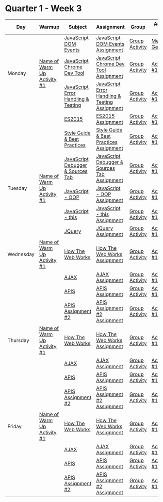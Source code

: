 # Quarter 1 - Week 3

<table style="width: 100%">
  <thead>
    <tr>
      <th>Day</th>
      <th>Warmup</th>
      <th>Subject</th>
      <th>Assignment</th>
      <th>Group</th>
      <th>Activity #1</th>
      <th>Activity #2</th>
      <th>Stretch</th>
      <th>Supplemental #1</th>
      <th>Supplemental #2</th>
      <th>Supplemental #3</th>
    </tr>
  </thead>
  <tbody>
      <tr>
      <td rowspan="4">Monday</td>
      <td rowspan="4"><a href="#">Name of Warm Up Activity #1</a>
      </td>
      <tr>
      <td><a href="#">JavaScript DOM Events</a>
      </td>
      <td><a href="#">JavaScript DOM Events Assignment</a>
      </td>
          </td>
        <td><a href="#">Group Activity</a>
      </td>
      <td><a href="#">Meme Generator</a></td>
      <td><a href="#">Memory Game</a></td>
      <td><a href="#">JS Calculator</a>
      </td>
      <td><a href="#">Supplemental Link #1</a>
      </td>
      <td><a href="#">Supplemental Link #2</a>
      </td>
      <td><a href="#">Supplemental Link #3</a>
      </td>
      </tr>
      <tr>
      <td><a href="#">JavaScript Chrome Dev Tool</a>
      </td>
      <td><a href="#">JavaScript Chrome Dev Tool Assignment</a>
      </td>
        <td><a href="#">Group Activity</a>
      </td>
      <td><a href="#">Activity #1</a></td>
      <td><a href="#">Activity #2</a></td>
      <td><a href="#">JS Calculator</a>
      </td>
      <td><a href="#">Supplemental Link #1</a>
      </td>
      <td><a href="#">Supplemental Link #2</a>
      </td>
      <td><a href="#">Supplemental Link #3</a>
      </td>
      <tr>
        <td><a href="#">JavaScript Error Handling & Testing</a>
        </td>
        <td><a href="#">JavaScript Error Handling & Testing Assignment</a>
        </td>
          <td><a href="#">Group Activity</a>
        </td>
        <td><a href="#">Activity #1</a></td>
        <td><a href="#">Activity #2</a></td>
        <td><a href="#">JS Calculator</a>
        </td>
        <td><a href="#">Supplemental Link #1</a>
        </td>
        <td><a href="#">Supplemental Link #2</a>
        </td>
        <td><a href="#">Supplemental Link #3</a>
        </td>
      </tr>
    <tr>
    <td></td>
    <td></td>
      <td><a href="#">ES2015</a>
      </td>
      <td><a href="#">ES2015 Assignment</a>
      </td>
        <td><a href="#">Group Activity</a>
      </td>
      <td><a href="#">Activity #1</a></td>
      <td><a href="#">Activity #2</a></td>
      <td><a href="#">JS Calculator</a>
      </td>
      <td><a href="#">Supplemental Link #1</a>
      </td>
      <td><a href="#">Supplemental Link #2</a>
      </td>
      <td><a href="#">Supplemental Link #3</a>
      </td>
    </tr>
    <tr>
    <td></td>
    <td></td>
      <td><a href="#">Style Guide & Best Practices</a>
      </td>
      <td><a href="#">Style Guide & Best Practices Assignment</a>
      </td>
        <td><a href="#">Group Activity</a>
      </td>
      <td><a href="#">Activity #1</a></td>
      <td><a href="#">Activity #2</a></td>
      <td><a href="#">JS Calculator</a>
      </td>
      <td><a href="#">Supplemental Link #1</a>
      </td>
      <td><a href="#">Supplemental Link #2</a>
      </td>
      <td><a href="#">Supplemental Link #3</a>
      </td>
    </tr>
    <tr>
      <td rowspan="3">Tuesday</td>
      <td rowspan="3"><a href="#">Name of Warm Up Activity #1</a>
      </td>
      <td><a href="#">JavaScript Debugger & Sources Tab</a>
      </td>
      <td><a href="#">JavaScript Debugger & Sources Tab Assignment</a>
      </td>
        <td><a href="#">Group Activity</a>
      </td>
      <td><a href="#">Activity #1</a></td>
      <td><a href="#">Activity #2</a></td>
      <td><a href="#">JS Calculator</a>
      </td>
      <td><a href="#">Supplemental Link #1</a>
      </td>
      <td><a href="#">Supplemental Link #2</a>
      </td>
      <td><a href="#">Supplemental Link #3</a>
      </td>
    </tr>
    <tr>
      <td><a href="#">JavaScript - OOP</a>
      </td>
      <td><a href="#">JavaScript - OOP Assignment</a>
      </td>
        <td><a href="#">Group Activity</a>
      </td>
      <td><a href="#">Activity #1</a></td>
      <td><a href="#">Activity #2</a></td>
      <td><a href="#">JS Calculator</a>
      </td>
      <td><a href="#">Supplemental Link #1</a>
      </td>
      <td><a href="#">Supplemental Link #2</a>
      </td>
      <td><a href="#">Supplemental Link #3</a>
      </td>
    </tr>
    <tr>
      <td><a href="#">JavaScript - this</a>
      </td>
      <td><a href="#">JavaScript - this Assignment</a>
      </td>
        <td><a href="#">Group Activity</a>
      </td>
      <td><a href="#">Activity #1</a></td>
      <td><a href="#">Activity #2</a></td>
      <td><a href="#">JS Calculator</a>
      </td>
      <td><a href="#">Supplemental Link #1</a>
      </td>
      <td><a href="#">Supplemental Link #2</a>
      </td>
      <td><a href="#">Supplemental Link #3</a>
      </td>
    </tr>
    <tr>
    <td></td>
    <td></td>
      <td><a href="#">JQuery</a>
      </td>
      <td><a href="#">JQuery Assignment</a>
      </td>
        <td><a href="#">Group Activity</a>
      </td>
      <td><a href="#">Activity #1</a></td>
      <td><a href="#">Activity #2</a></td>
      <td><a href="#">JS Calculator</a>
      </td>
      <td><a href="#">Supplemental Link #1</a>
      </td>
      <td><a href="#">Supplemental Link #2</a>
      </td>
      <td><a href="#">Supplemental Link #3</a>
      </td>
    </tr>
    <tr>
      <td>Wednesday</td>
      <td><a href="#">Name of Warm Up Activity #1</a>
      </td>
      <td><a href="#">How The Web Works</a>
      </td>
      <td><a href="#">How The Web Works Assignment</a>
      </td>
        <td><a href="#">Group Activity</a>
      </td>
      <td><a href="#">Activity #1</a></td>
      <td><a href="#">Activity #2</a></td>
      <td><a href="#">JS Calculator</a>
      </td>
      <td><a href="#">Supplemental Link #1</a>
      </td>
      <td><a href="#">Supplemental Link #2</a>
      </td>
      <td><a href="#">Supplemental Link #3</a>
      </td>
    </tr>
    <tr>
      <td></td>
      <td></td>
      <td><a href="#">AJAX</a>
      </td>
      <td><a href="#">AJAX Assignment</a>
      </td>
        <td><a href="#">Group Activity</a>
      </td>
      <td><a href="#">Activity #1</a></td>
      <td><a href="#">Activity #2</a></td>
      <td><a href="#">JS Calculator</a>
      </td>
      <td><a href="#">Supplemental Link #1</a>
      </td>
      <td><a href="#">Supplemental Link #2</a>
      </td>
      <td><a href="#">Supplemental Link #3</a>
      </td>
    </tr>
    <tr>
      <td></td>
      <td></td>
      <td><a href="#">APIS</a>
      </td>
      <td><a href="#">APIS Assignment</a>
      </td>
        <td><a href="#">Group Activity</a>
      </td>
      <td><a href="#">Activity #1</a></td>
      <td><a href="#">Activity #2</a></td>
      <td><a href="#">JS Calculator</a>
      </td>
      <td><a href="#">Supplemental Link #1</a>
      </td>
      <td><a href="#">Supplemental Link #2</a>
      </td>
      <td><a href="#">Supplemental Link #3</a>
      </td>
    </tr>
    <tr>
      <td></td>
      <td></td>
      <td><a href="#">APIS Assignment #2</a>
      </td>
      <td><a href="#">APIS Assignment #2 Assignment</a>
      </td>
        <td><a href="#">Group Activity</a>
      </td>
      <td><a href="#">Activity #1</a></td>
      <td><a href="#">Activity #2</a></td>
      <td><a href="#">JS Calculator</a></td>
      <td><a href="#">Supplemental Link #1</a>
      </td>
      <td><a href="#">Supplemental Link #2</a>
      </td>
      <td><a href="#">Supplemental Link #3</a>
      </td>
    </tr>
    <tr>
      <td>Thursday</td>
      <td><a href="#">Name of Warm Up Activity #1</a>
      </td>
      <td><a href="#">How The Web Works</a>
      </td>
      <td><a href="#">How The Web Works Assignment</a>
      </td>
        <td><a href="#">Group Activity</a>
      </td>
      <td><a href="#">Activity #1</a></td>
      <td><a href="#">Activity #2</a></td>
      <td><a href="#">JS Calculator</a>
      </td>
      <td><a href="#">Supplemental Link #1</a>
      </td>
      <td><a href="#">Supplemental Link #2</a>
      </td>
      <td><a href="#">Supplemental Link #3</a>
      </td>
    </tr>
    <tr>
      <td></td>
      <td></td>
      <td><a href="#">AJAX</a>
      </td>
      <td><a href="#">AJAX Assignment</a>
      </td>
        <td><a href="#">Group Activity</a>
      </td>
      <td><a href="#">Activity #1</a></td>
      <td><a href="#">Activity #2</a></td>
      <td><a href="#">JS Calculator</a>
      </td>
      <td><a href="#">Supplemental Link #1</a>
      </td>
      <td><a href="#">Supplemental Link #2</a>
      </td>
      <td><a href="#">Supplemental Link #3</a>
      </td>
    </tr>
    <tr>
      <td></td>
      <td></td>
      <td><a href="#">APIS</a>
      </td>
      <td><a href="#">APIS Assignment</a>
      </td>
        <td><a href="#">Group Activity</a>
      </td>
      <td><a href="#">Activity #1</a></td>
      <td><a href="#">Activity #2</a></td>
      <td><a href="#">JS Calculator</a>
      </td>
      <td><a href="#">Supplemental Link #1</a>
      </td>
      <td><a href="#">Supplemental Link #2</a>
      </td>
      <td><a href="#">Supplemental Link #3</a>
      </td>
    </tr>
    <tr>
      <td></td>
      <td></td>
      <td><a href="#">APIS Assignment #2</a>
      </td>
      <td><a href="#">APIS Assignment #2 Assignment</a>
      </td>
        <td><a href="#">Group Activity</a>
      </td>
      <td><a href="#">Activity #1</a></td>
      <td><a href="#">Activity #2</a></td>
      <td><a href="#">JS Calculator</a></td>
      <td><a href="#">Supplemental Link #1</a>
      </td>
      <td><a href="#">Supplemental Link #2</a>
      </td>
      <td><a href="#">Supplemental Link #3</a>
      </td>
    </tr>
    <tr>
      <td>Friday</td>
      <td><a href="#">Name of Warm Up Activity #1</a>
      </td>
      <td><a href="#">How The Web Works</a>
      </td>
      <td><a href="#">How The Web Works Assignment</a>
      </td>
        <td><a href="#">Group Activity</a>
      </td>
      <td><a href="#">Activity #1</a></td>
      <td><a href="#">Activity #2</a></td>
      <td><a href="#">JS Calculator</a>
      </td>
      <td><a href="#">Supplemental Link #1</a>
      </td>
      <td><a href="#">Supplemental Link #2</a>
      </td>
      <td><a href="#">Supplemental Link #3</a>
      </td>
    </tr>
    <tr>
      <td></td>
      <td></td>
      <td><a href="#">AJAX</a>
      </td>
      <td><a href="#">AJAX Assignment</a>
      </td>
        <td><a href="#">Group Activity</a>
      </td>
      <td><a href="#">Activity #1</a></td>
      <td><a href="#">Activity #2</a></td>
      <td><a href="#">JS Calculator</a>
      </td>
      <td><a href="#">Supplemental Link #1</a>
      </td>
      <td><a href="#">Supplemental Link #2</a>
      </td>
      <td><a href="#">Supplemental Link #3</a>
      </td>
    </tr>
    <tr>
      <td></td>
      <td></td>
      <td><a href="#">APIS</a>
      </td>
      <td><a href="#">APIS Assignment</a>
      </td>
        <td><a href="#">Group Activity</a>
      </td>
      <td><a href="#">Activity #1</a></td>
      <td><a href="#">Activity #2</a></td>
      <td><a href="#">JS Calculator</a>
      </td>
      <td><a href="#">Supplemental Link #1</a>
      </td>
      <td><a href="#">Supplemental Link #2</a>
      </td>
      <td><a href="#">Supplemental Link #3</a>
      </td>
    </tr>
    <tr>
      <td></td>
      <td></td>
      <td><a href="#">APIS Assignment #2</a>
      </td>
      <td><a href="#">APIS Assignment #2 Assignment</a>
      </td>
        <td><a href="#">Group Activity</a>
      </td>
      <td><a href="#">Activity #1</a></td>
      <td><a href="#">Activity #2</a></td>
      <td><a href="#">JS Calculator</a></td>
      <td><a href="#">Supplemental Link #1</a>
      </td>
      <td><a href="#">Supplemental Link #2</a>
      </td>
      <td><a href="#">Supplemental Link #3</a>
      </td>
    </tr>
  </tbody>
</table>

